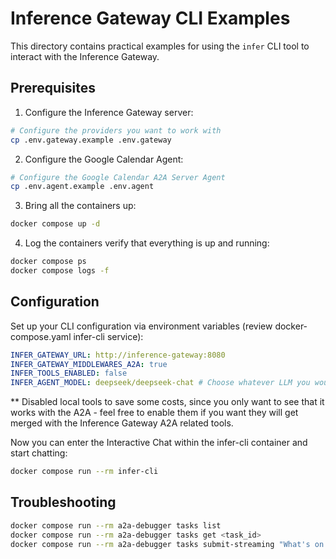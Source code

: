 # Inference Gateway CLI Examples

This directory contains practical examples for using the `infer` CLI tool to interact with the Inference Gateway.

## Prerequisites

1. Configure the Inference Gateway server:

```bash
# Configure the providers you want to work with
cp .env.gateway.example .env.gateway
```

2. Configure the Google Calendar Agent:

```bash
# Configure the Google Calendar A2A Server Agent
cp .env.agent.example .env.agent
```

3. Bring all the containers up:

```bash
docker compose up -d
```

4. Log the containers verify that everything is up and running:

```bash
docker compose ps
docker compose logs -f
```

## Configuration

Set up your CLI configuration via environment variables (review docker-compose.yaml infer-cli service):

```yaml
INFER_GATEWAY_URL: http://inference-gateway:8080
INFER_GATEWAY_MIDDLEWARES_A2A: true
INFER_TOOLS_ENABLED: false
INFER_AGENT_MODEL: deepseek/deepseek-chat # Choose whatever LLM you would like to use from the configured providers
```

** Disabled local tools to save some costs, since you only want to see that it works with the A2A - feel free to
enable them if you want they will get merged with the Inference Gateway A2A related tools.

Now you can enter the Interactive Chat within the infer-cli container and start chatting:

```bash
docker compose run --rm infer-cli
```

## Troubleshooting

```bash
docker compose run --rm a2a-debugger tasks list
docker compose run --rm a2a-debugger tasks get <task_id>
docker compose run --rm a2a-debugger tasks submit-streaming "What's on my calendar today?"
```
